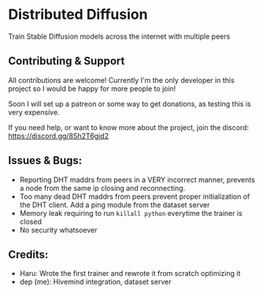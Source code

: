 # Distributed Diffusion
Train Stable Diffusion models across the internet with multiple peers

## Contributing & Support

All contributions are welcome! Currently I'm the only developer in this project so I would be happy for more people to join!

Soon I will set up a patreon or some way to get donations, as testing this is very expensive. 

If you need help, or want to know more about the project, join the discord: https://discord.gg/8Sh2T6gjd2

## Issues & Bugs:

- Reporting DHT maddrs from peers in a VERY incorrect manner, prevents a node from the same ip closing and reconnecting.
- Too many dead DHT maddrs from peers prevent proper initialization of the DHT client. Add a ping module from the dataset server
- Memory leak requiring to run `killall python` everytime the trainer is closed
- No security whatsoever

## Credits:
- Haru: Wrote the first trainer and rewrote it from scratch optimizing it
- dep (me): Hivemind integration, dataset server
